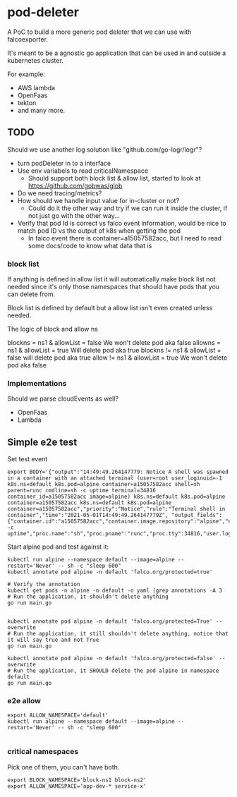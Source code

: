 # pod-deleter

A PoC to build a more generic pod deleter that we can use with falcoexporter.

It's meant to be a agnostic go application that can be used in and outside a kubernetes cluster.

For example:

- AWS lambda
- OpenFaas
- tekton
- and many more.

## TODO

Should we use another log solution like "github.com/go-logr/logr"?

- turn podDeleter in to a interface
- Use env variabels to read criticalNamespace
  - Should support both block list & allow list, started to look at https://github.com/gobwas/glob
- Do we need tracing/metrics?
- How should we handle input value for in-cluster or not?
  - Could do it the other way and try if we can run it inside the cluster, if not just go with the other way...
- Verify that pod Id is correct vs falco event information, would be nice to match pod ID vs the output of k8s when getting the pod
  - In falco event there is container=a15057582acc, but I need to read some docs/code to know what data that is

### block list

If anything is defined in allow list it will automatically make block list not needed since it's only those namespaces that should have pods
that you can delete from.

Block list is defined by default but a allow list isn't even created unless needed.

The logic of block and allow ns

blockns = ns1 & allowList = false We won't delete pod aka false
allowns = ns1 & allowList = true Will delete pod aka true
blockns != ns1 & allowList = false will delete pod aka true
allow != ns1 & allowList = true We won't delete pod aka false

### Implementations

Should we parse cloudEvents as well?

- OpenFaas
- Lambda

## Simple e2e test

Set test event

```shell
export BODY='{"output":"14:49:49.264147779: Notice A shell was spawned in a container with an attached terminal (user=root user_loginuid=-1 k8s.ns=default k8s.pod=alpine container=a15057582acc shell=sh parent=runc cmdline=sh -c uptime terminal=34816 container_id=a15057582acc image=alpine) k8s.ns=default k8s.pod=alpine container=a15057582acc k8s.ns=default k8s.pod=alpine container=a15057582acc","priority":"Notice","rule":"Terminal shell in container","time":"2021-05-01T14:49:49.264147779Z", "output_fields": {"container.id":"a15057582acc","container.image.repository":"alpine","evt.time":1619880589264147779,"k8s.ns.name":"default","k8s.pod.name":"alpine","proc.cmdline":"sh -c uptime","proc.name":"sh","proc.pname":"runc","proc.tty":34816,"user.loginuid":-1,"user.name":"root"}}'
```

Start alpine pod and test against it:

```shell
kubectl run alpine --namespace default --image=alpine --restart='Never' -- sh -c "sleep 600"
kubectl annotate pod alpine -n default 'falco.org/protected=true'

# Verify the annotation
kubectl get pods -n alpine -n default -o yaml |grep annotations -A 3
# Run the application, it shouldn't delete anything
go run main.go


kubectl annotate pod alpine -n default 'falco.org/protected=True' --overwrite
# Run the application, it still shouldn't delete anything, notice that it will say true and not True
go run main.go

kubectl annotate pod alpine -n default 'falco.org/protected=false' --overwrite
# Run the application, it SHOULD delete the pod alpine in namespace default
go run main.go
```

### e2e allow

```shell
export ALLOW_NAMESPACE='default'
kubectl run alpine --namespace default --image=alpine --restart='Never' -- sh -c "sleep 600"


```

### critical namespaces

Pick one of them, you can't have both.

```shell
export BLOCK_NAMESPACE='block-ns1 block-ns2'
export ALLOW_NAMESPACE='app-dev-* service-x'

```
